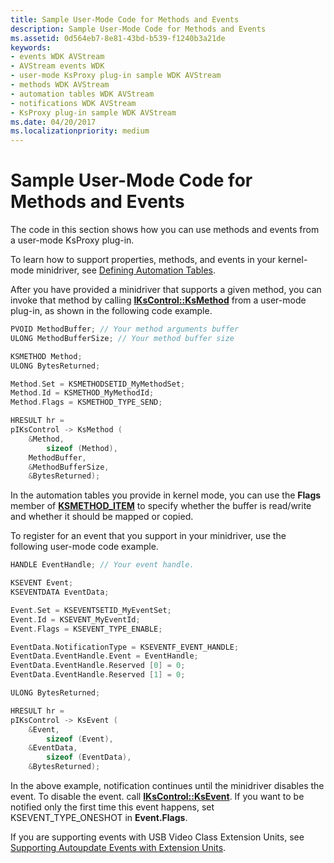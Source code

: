 ```yaml
---
title: Sample User-Mode Code for Methods and Events
description: Sample User-Mode Code for Methods and Events
ms.assetid: 0d564eb7-8e81-43bd-b539-f1240b3a21de
keywords:
- events WDK AVStream
- AVStream events WDK
- user-mode KsProxy plug-in sample WDK AVStream
- methods WDK AVStream
- automation tables WDK AVStream
- notifications WDK AVStream
- KsProxy plug-in sample WDK AVStream
ms.date: 04/20/2017
ms.localizationpriority: medium
---
```


# Sample User-Mode Code for Methods and Events


The code in this section shows how you can use methods and events from a user-mode KsProxy plug-in.

To learn how to support properties, methods, and events in your kernel-mode minidriver, see [Defining Automation Tables](defining-automation-tables.md).

After you have provided a minidriver that supports a given method, you can invoke that method by calling [**IKsControl::KsMethod**](/windows-hardware/drivers/ddi/ksproxy/nf-ksproxy-ikscontrol-ksmethod) from a user-mode plug-in, as shown in the following code example.

```cpp
PVOID MethodBuffer; // Your method arguments buffer
ULONG MethodBufferSize; // Your method buffer size

KSMETHOD Method;
ULONG BytesReturned;

Method.Set = KSMETHODSETID_MyMethodSet;
Method.Id = KSMETHOD_MyMethodId;
Method.Flags = KSMETHOD_TYPE_SEND;

HRESULT hr = 
pIKsControl -> KsMethod (
    &Method,
        sizeof (Method),
    MethodBuffer,
    &MethodBufferSize,
    &BytesReturned);
```

In the automation tables you provide in kernel mode, you can use the **Flags** member of [**KSMETHOD\_ITEM**](/windows-hardware/drivers/ddi/ks/ns-ks-ksmethod_item) to specify whether the buffer is read/write and whether it should be mapped or copied.

To register for an event that you support in your minidriver, use the following user-mode code example.

```cpp
HANDLE EventHandle; // Your event handle.

KSEVENT Event;
KSEVENTDATA EventData;

Event.Set = KSEVENTSETID_MyEventSet;
Event.Id = KSEVENT_MyEventId;
Event.Flags = KSEVENT_TYPE_ENABLE;

EventData.NotificationType = KSEVENTF_EVENT_HANDLE;
EventData.EventHandle.Event = EventHandle;
EventData.EventHandle.Reserved [0] = 0;
EventData.EventHandle.Reserved [1] = 0;

ULONG BytesReturned;

HRESULT hr =
pIKsControl -> KsEvent (
    &Event,
        sizeof (Event),
    &EventData,
        sizeof (EventData),
    &BytesReturned);
```

In the above example, notification continues until the minidriver disables the event. To disable the event. call [**IKsControl::KsEvent**](/windows-hardware/drivers/ddi/ksproxy/nf-ksproxy-ikscontrol-ksevent). If you want to be notified only the first time this event happens, set KSEVENT\_TYPE\_ONESHOT in **Event.Flags**.

If you are supporting events with USB Video Class Extension Units, see [Supporting Autoupdate Events with Extension Units](supporting-autoupdate-events-with-extension-units.md).

 

